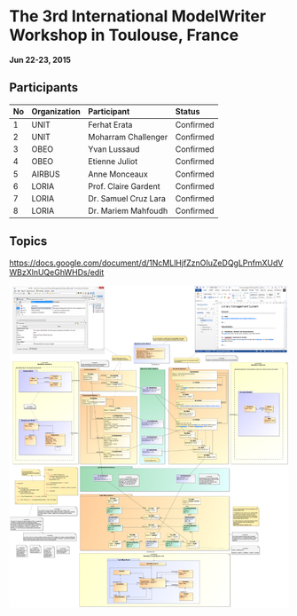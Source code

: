 The 3rd International ModelWriter Workshop in Toulouse, France
===
**Jun 22-23, 2015**

Participants
---

No | Organization  | Participant |Status
:-- | :------ | :--- | :---
1 | UNIT | Ferhat Erata | Confirmed
2 | UNIT | Moharram Challenger | Confirmed
3 | OBEO | Yvan Lussaud | Confirmed
4 | OBEO | Etienne Juliot | Confirmed
5 | AIRBUS | Anne Monceaux  | Confirmed
6 | LORIA | Prof. Claire Gardent  | Confirmed
7 | LORIA | Dr. Samuel Cruz Lara | Confirmed
8 | LORIA | Dr. Mariem Mahfoudh  | Confirmed

Topics
---
https://docs.google.com/document/d/1NcMLlHjfZznOIuZeDQgLPnfmXUdVWBzXlnUQeGhWHDs/edit

![<img src="https://raw.githubusercontent.com/ModelWriter/Workshops/master/_siteassets/BigPicture.png">](https://raw.githubusercontent.com/ModelWriter/Workshops/master/_siteassets/BigPicture.png)
